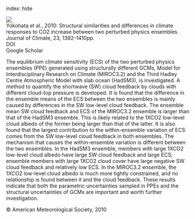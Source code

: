 index: hide

<div class="Citation">
    <div class="Citation-thumb CitationThumb-linked"  data-href="https://doi.org/10.1175/2009jcli2917.1">
      <img src="https://static.claimspace.cloud/climate-study-static/refs/thumbs/12/Yokohata_et_al_2010-thumb.png" />
    </div>

  <div class="Citation-body">
    <div class="Citation-text">Yokohata et al., 2010: Structural similarities and differences in climate responses to CO2 increase between two perturbed physics ensembles. <span class="Article-journal">Journal of Climate, </span><span class="Article-volume">23, </span>1392-1410pp.</div>
    <div class="Citation-links">
      <div class="CitationLink" data-href="https://doi.org/10.1175/2009jcli2917.1">
        <div class="CitationLink-icon CitationLink-Doi"></div>
        <div class="CitationLink-text">DOI</div>
      </div>
      <div class="CitationLink" data-href="https://scholar.google.com/scholar?q=10.1175/2009jcli2917.1">
        <div class="CitationLink-icon CitationLink-Scholar"></div>
        <div class="CitationLink-text">Google Scholar</div>
      </div>
    </div>
  </div>
</div>

The equilibrium climate sensitivity (ECS) of the two perturbed physics ensembles (PPE) generated using structurally different GCMs, Model for Interdisciplinary Research on Climate (MIROC3.2) and the Third Hadley Centre Atmospheric Model with slab ocean (HadSM3), is investigated. A method to quantify the shortwave (SW) cloud feedback by clouds with different cloud-top pressure is developed. It is found that the difference in the ensemble means of the ECS between the two ensembles is mainly caused by differences in the SW low-level cloud feedback. The ensemble mean SW cloud feedback and ECS of the MIROC3.2 ensemble is larger than that of the HadSM3 ensemble. This is likely related to the 1XCO2 low-level cloud albedo of the former being larger than that of the latter. It is also found that the largest contribution to the within-ensemble variation of ECS comes from the SW low-level cloud feedback in both ensembles. The mechanism that causes the within-ensemble variation is different between the two ensembles. In the HadSM3 ensemble, members with large 1XCO2 low-level cloud albedo have large SW cloud feedback and large ECS; ensemble members with large 1XCO2 cloud cover have large negative SW cloud feedback and relatively low ECS. In the MIROC3.2 ensemble, the 1XCO2 low-level cloud albedo is much more tightly constrained, and no relationship is found between it and the cloud feedback. These results indicate that both the parametric uncertainties sampled in PPEs and the structural uncertainties of GCMs are important and worth further investigation.

<div class="Citation-copy">
&copy; American Meteorological Society, 2010
</div>
